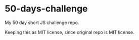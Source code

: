 # 50-days-challenge
My 50 day short JS challenge repo.

Keeping this as MIT license, since original repo is MIT license.
